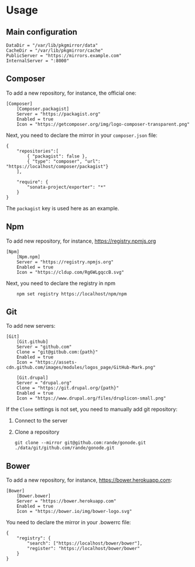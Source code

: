 Usage
=====

Main configuration
------------------

    DataDir = "/var/lib/pkgmirror/data"
    CacheDir = "/var/lib/pkgmirror/cache"
    PublicServer = "https://mirrors.example.com"
    InternalServer = ":8000"

Composer
--------

To add a new repository, for instance, the official one:

    [Composer]
        [Composer.packagist]
        Server = "https://packagist.org"
        Enabled = true
        Icon = "https://getcomposer.org/img/logo-composer-transparent.png"

Next, you need to declare the mirror in your ``composer.json`` file:

    {
        "repositories":[
            { "packagist": false },
            { "type": "composer", "url": "https://localhost/composer/packagist"}
        ],
    
        "require": {
            "sonata-project/exporter": "*"
        }
    }

The ``packagist`` key is used here as an example.

Npm
---

To add new repository, for instance, https://registry.npmjs.org

    [Npm]
        [Npm.npm]
        Server = "https://registry.npmjs.org"
        Enabled = true
        Icon = "https://cldup.com/Rg6WLgqccB.svg"
            
Next, you need to declare the registry in npm

        npm set registry https://localhost/npm/npm

Git
---

To add new servers:

    [Git]
        [Git.github]
        Server = "github.com"
        Clone = "git@gitbub.com:{path}"
        Enabled = true
        Icon = "https://assets-cdn.github.com/images/modules/logos_page/GitHub-Mark.png"
    
        [Git.drupal]
        Server = "drupal.org"
        Clone = "https://git.drupal.org/{path}"
        Enabled = true
        Icon = "https://www.drupal.org/files/druplicon-small.png"


If the ``Clone`` settings is not set, you need to manually add git repository:

 1. Connect to the server
 2. Clone a repository
        
        git clone --mirror git@github.com:rande/gonode.git ./data/git/github.com/rande/gonode.git
        
        
Bower
-----

To add a new repository, for instance, https://bower.herokuapp.com:

    [Bower]
        [Bower.bower]
        Server = "https://bower.herokuapp.com"
        Enabled = true
        Icon = "https://bower.io/img/bower-logo.svg"
        
You need to declare the mirror in your .bowerrc file:

    {
        "registry": {
            "search": ["https://localhost/bower/bower"],
            "register": "https://localhost/bower/bower"
        }
    }
